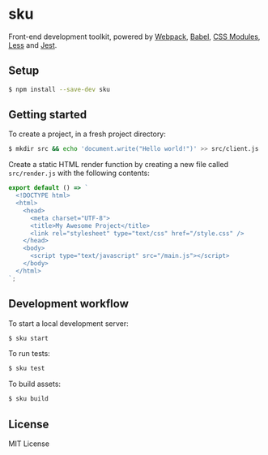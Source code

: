 # sku

Front-end development toolkit, powered by [Webpack](https://webpack.js.org/), [Babel](https://babeljs.io/), [CSS Modules](https://github.com/css-modules/css-modules), [Less](http://lesscss.org/) and [Jest](https://facebook.github.io/jest/).

## Setup

```bash
$ npm install --save-dev sku
```

## Getting started

To create a project, in a fresh project directory:

```bash
$ mkdir src && echo 'document.write("Hello world!")' >> src/client.js
```

Create a static HTML render function by creating a new file called `src/render.js` with the following contents:

```js
export default () => `
  <!DOCTYPE html>
  <html>
    <head>
      <meta charset="UTF-8">
      <title>My Awesome Project</title>
      <link rel="stylesheet" type="text/css" href="/style.css" />
    </head>
    <body>
      <script type="text/javascript" src="/main.js"></script>
    </body>
  </html>
`;
```

## Development workflow

To start a local development server:

```bash
$ sku start
```

To run tests:

```bash
$ sku test
```

To build assets:

```bash
$ sku build
```

## License

MIT License
